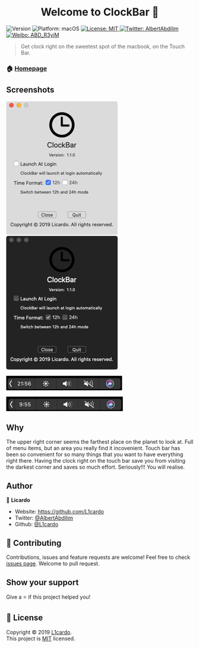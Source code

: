 <h1 align="center">Welcome to ClockBar 👋</h1>
<p>
  <img alt="Version" src="https://img.shields.io/badge/version-1.1.0-blue.svg?cacheSeconds=2592000" />
  <img alt="Platform: macOS" src="https://img.shields.io/badge/platform-macOS-orange" />
  <a href="https://raw.githubusercontent.com/L1cardo/ClockBar/master/LICENSE" target="_blank">
    <img alt="License: MIT" src="https://img.shields.io/badge/License-MIT-yellow.svg" />
  </a>
  <a href="https://twitter.com/AlbertAbdilim" target="_blank">
    <img alt="Twitter: AlbertAbdilim" src="https://img.shields.io/twitter/follow/AlbertAbdilim.svg?style=social" />
  </a>
  <a href="https://twitter.com/AlbertAbdilim" target="_blank">
    <img alt="Weibo: ABD_R3yiM" src="https://img.shields.io/badge/微博-@ABD_R3yiM-red.svg" />
  </a>
</p>

> Get clock right on the sweetest spot of the macbook, on the Touch Bar.

### 🏠 [Homepage](https://github.com/L1cardo/ClockBar)

## Screenshots

![image](Screenshots/ScreenShot1.png)
![image](Screenshots/ScreenShot2.png)

![image](Screenshots/TouchBarShot1.png)

![image](Screenshots/TouchBarShot2.png)

## Why

The upper right corner seems the farthest place on the planet to look at. Full of menu items, but an area you really find it incovenient. Touch bar has been so convenient for so many things that you want to have everything right there. Having the clock right on the touch bar save you from visiting the darkest corner and saves so much effort. Seriously!!! You will realise.

## Author

👤 **Licardo**

* Website: https://github.com/L1cardo
* Twitter: [@AlbertAbdilim](https://twitter.com/AlbertAbdilim)
* Github: [@L1cardo](https://github.com/L1cardo)

## 🤝 Contributing

Contributions, issues and feature requests are welcome!
Feel free to check [issues page](https://github.com/L1cardo/ClockBar/issues).
Welcome to pull request.

## Show your support

Give a ⭐️ if this project helped you!

## 📝 License

Copyright © 2019 [L1cardo](https://github.com/L1cardo).<br />
This project is [MIT](https://raw.githubusercontent.com/L1cardo/ClockBar/master/LICENSE) licensed.

